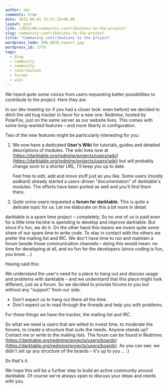 ```yaml
---
author: smn
comments: true
date: 2012-06-02 15:57:15+00:00
layout: post
link: /2012/06/community-contributions-to-the-project/
slug: community-contributions-to-the-project
title: "Community contributions to the project"
wordpress_lede: IMG_6030_export.jpg
wordpress_id: 1779
tags:
  - blog
  - community
  - community
  - contribution
  - forums
  - wiki
---
```

We heard quite some voices from users requesting better possibilities to contribute to the project. Here they are.

In our dev meeting (or if you had a closer look: even before) we decided to ditch the old bug tracker in favor for a new one: Redmine, hosted by PolarFox, just on the same server as our website lives. This comes with some long-wanted features&nbsp;– and more liberty in configuration.

Two of the new features might be particularly interesting for you:

1. We now have a dedicated **User's Wiki** for tutorials, guides and detailed descriptions of modules. The wiki lives now at [https://darktable.org/redmine/projects/users/wiki](https://darktable.org/redmine/projects/users/wiki) but will probably change soon to a shorter URL, I'll keep you up to date.

    Feel free to edit, add and move stuff just as you like. Some users (mostly asdkant) already started a users-driven "documentation" of darktable's modules. The efforts have been ported as well and you'll find them there.

2. Quite some users requested a **forum for darktable**. This is quite a delicate topic for us. Let me elaborate on this a bit more in detail:

darktable is a spare time project&nbsp;– completely. So no one of us is paid even for a little time he/she is spending to develop and improve darktable. But since it's fun, we do it. On the other hand this means we invest quite some share of our spare time to write code. To stay in contact with the others we prefer the mailing list and IRC. We don't have time to run and maintain a forum beside those communication channels&nbsp;– doing this would mean: no time for developing at all, and no fun for the developers (since coding is fun, you know ...)


Having said this:

We understand the user's need for a place to hang out and discuss usage and problems with darktable&nbsp;– and we understand that this place might look different, just as a forum. So we decided to provide forums to you but without any "support" from our side.

* Don't expect us to hang out there all the time.
* Don't expect us to read through the threads and help you with problems.

For these things we have the tracker, the mailing list and IRC.

So what we need is users that are willed to invest time, to moderate the forums, to create a structure that suits the needs. Anyone stands up? Contact me or write to the mailing lists. The forum can be found in Redmine: [https://darktable.org/redmine/projects/users/boards](https://darktable.org/redmine/projects/users/boards). As you can see: we didn't set up any structure of the boards&nbsp;– it's up to you ... :)

So that's it.

We hope this will be a further step to build an active community around darktable. Of course we're always open to discuss your ideas and needs with you.
